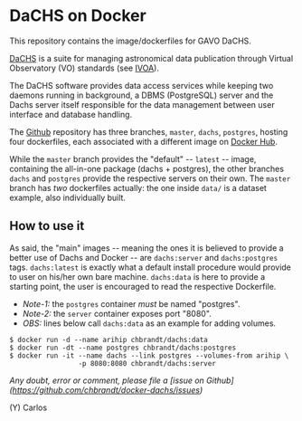 # DaCHS on Docker

This repository contains the image/dockerfiles for GAVO DaCHS.

[DaCHS](http://dachs-doc.readthedocs.io) is a suite for managing
astronomical data publication through Virtual Observatory (VO)
standards (see [IVOA](http://www.ivoa.net)).

The DaCHS software provides data access services while keeping
two daemons running in background, a DBMS (PostgreSQL) server
and the Dachs server itself responsible for the data management
between user interface and database handling.

The [Github](https://github.com/chbrandt/docker-dachs) repository
has three branches, `master`, `dachs`, `postgres`, hosting
four dockerfiles, each associated with a different image on
[Docker Hub](https://hub.docker.com/r/chbrandt/dachs/).

While the `master` branch provides the "default" -- `latest` --
image, containing the all-in-one package (dachs + postgres),
the other branches `dachs` and `postgres` provide the respective
servers on their own.
The `master` branch has _two_ dockerfiles actually: the one
inside `data/` is a dataset example, also individually built.

## How to use it

As said, the "main" images -- meaning the ones it is believed to
provide a better use of Dachs and Docker -- are `dachs:server` and
`dachs:postgres` tags. `dachs:latest` is exactly what a default
install procedure would provide to user on his/her own bare machine.
`dachs:data` is here to provide a starting point, the user is
encouraged to read the respective Dockerfile.

* *Note-1:* the `postgres` container _must_ be named "postgres".
* *Note-2:* the `server` container exposes port "8080".
* *OBS:* lines below call `dachs:data` as an example for adding volumes.

```
$ docker run -d --name arihip chbrandt/dachs:data
$ docker run -dt --name postgres chbrandt/dachs:postgres
$ docker run -it --name dachs --link postgres --volumes-from arihip \
                 -p 8080:8080 chbrandt/dachs:server
```

_Any doubt, error or comment, please file a [issue on Github]
(https://github.com/chbrandt/docker-dachs/issues)_

(Y)
Carlos
